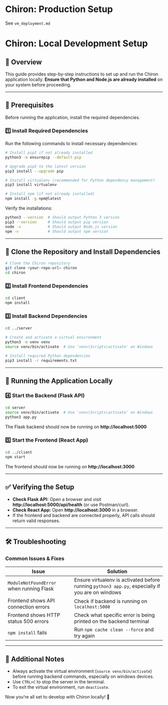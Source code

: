 # **Chiron: Production Setup**
See `vm_deployment.md`

# **Chiron: Local Development Setup**

## **🚀 Overview**
This guide provides step-by-step instructions to set up and run the Chiron application locally. **Ensure that Python and Node.js are already installed** on your system before proceeding.

---

## **📌 Prerequisites**
Before running the application, install the required dependencies.

### **1️⃣ Install Required Dependencies**
Run the following commands to install necessary dependencies:

```bash
# Install pip3 if not already installed
python3 -m ensurepip --default-pip

# Upgrade pip3 to the latest version
pip3 install --upgrade pip

# Install virtualenv (recommended for Python dependency management)
pip3 install virtualenv

# Install npm (if not already installed)
npm install -g npm@latest
```

Verify the installations:
```bash
python3 --version  # Should output Python 3 version
pip3 --version     # Should output pip version
node -v            # Should output Node.js version
npm -v             # Should output npm version
```

---

## **📂 Clone the Repository and Install Dependencies**

```bash
# Clone the Chiron repository
git clone <your-repo-url> chiron
cd chiron
```

### **2️⃣ Install Frontend Dependencies**
```bash
cd client
npm install
```

### **3️⃣ Install Backend Dependencies**
```bash
cd ../server

# Create and activate a virtual environment
python3 -m venv venv
source venv/bin/activate  # Use 'venv\Scripts\activate' on Windows

# Install required Python dependencies
pip3 install -r requirements.txt
```

---

## **🚀 Running the Application Locally**

### **4️⃣ Start the Backend (Flask API)**
```bash
cd server
source venv/bin/activate  # Use 'venv\Scripts\activate' on Windows
python3 app.py
```
The Flask backend should now be running on **http://localhost:5000**

### **5️⃣ Start the Frontend (React App)**
```bash
cd ../client
npm start
```
The frontend should now be running on **http://localhost:3000**

---

## **✅ Verifying the Setup**
- **Check Flask API:** Open a browser and visit **http://localhost:5000/api/health** (or use Postman/curl).
- **Check React App:** Open **http://localhost:3000** in a browser.
- If the frontend and backend are connected properly, API calls should return valid responses.

---

## **🛠 Troubleshooting**
### **Common Issues & Fixes**
| Issue | Solution |
|--------|----------|
| `ModuleNotFoundError` when running Flask | Ensure virtualenv is activated before running `python3 app.py`, especially if you are on windows |
| Frontend shows API connection errors | Check if backend is running on `localhost:5000` |
| Frontend shows HTTP status 500 errors | Check what specific error is being printed on the backend terminal |
| `npm install` fails | Run `npm cache clean --force` and try again |

---

## **🎯 Additional Notes**
- Always activate the virtual environment (`source venv/bin/activate`) before running backend commands, especially on windows devices.
- Use `CTRL+C` to stop the server in the terminal.
- To exit the virtual environment, run `deactivate`.

Now you’re all set to develop with Chiron locally! 🚀